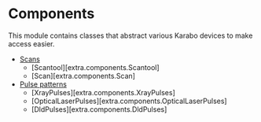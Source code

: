# Components

This module contains classes that abstract various Karabo devices to make access
easier.

- [Scans](scans.md)
    - [Scantool][extra.components.Scantool]
    - [Scan][extra.components.Scan]
- [Pulse patterns](pulse-patterns.md)
    - [XrayPulses][extra.components.XrayPulses]
    - [OpticalLaserPulses][extra.components.OpticalLaserPulses]
    - [DldPulses][extra.components.DldPulses]
